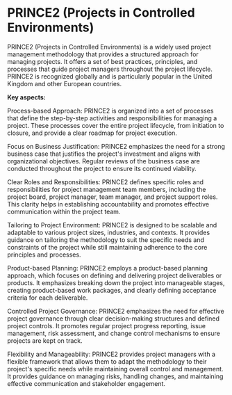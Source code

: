# PRINCE2 (Projects in Controlled Environments)

PRINCE2 (Projects in Controlled Environments) is a widely used project management methodology that provides a structured approach for managing projects. It offers a set of best practices, principles, and processes that guide project managers throughout the project lifecycle. PRINCE2 is recognized globally and is particularly popular in the United Kingdom and other European countries.

**Key aspects:**

Process-based Approach: PRINCE2 is organized into a set of processes that define the step-by-step activities and responsibilities for managing a project. These processes cover the entire project lifecycle, from initiation to closure, and provide a clear roadmap for project execution.

Focus on Business Justification: PRINCE2 emphasizes the need for a strong business case that justifies the project's investment and aligns with organizational objectives. Regular reviews of the business case are conducted throughout the project to ensure its continued viability.

Clear Roles and Responsibilities: PRINCE2 defines specific roles and responsibilities for project management team members, including the project board, project manager, team manager, and project support roles. This clarity helps in establishing accountability and promotes effective communication within the project team.

Tailoring to Project Environment: PRINCE2 is designed to be scalable and adaptable to various project sizes, industries, and contexts. It provides guidance on tailoring the methodology to suit the specific needs and constraints of the project while still maintaining adherence to the core principles and processes.

Product-based Planning: PRINCE2 employs a product-based planning approach, which focuses on defining and delivering project deliverables or products. It emphasizes breaking down the project into manageable stages, creating product-based work packages, and clearly defining acceptance criteria for each deliverable.

Controlled Project Governance: PRINCE2 emphasizes the need for effective project governance through clear decision-making structures and defined project controls. It promotes regular project progress reporting, issue management, risk assessment, and change control mechanisms to ensure projects are kept on track.

Flexibility and Manageability: PRINCE2 provides project managers with a flexible framework that allows them to adapt the methodology to their project's specific needs while maintaining overall control and management. It provides guidance on managing risks, handling changes, and maintaining effective communication and stakeholder engagement.
